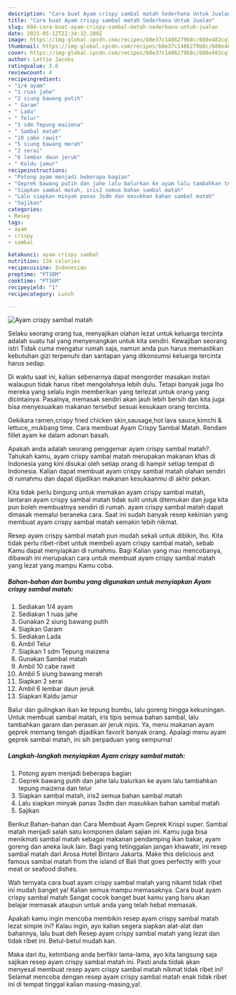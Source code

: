 ```yaml
---
description: "Cara buat Ayam crispy sambal matah Sederhana Untuk Jualan"
title: "Cara buat Ayam crispy sambal matah Sederhana Untuk Jualan"
slug: 684-cara-buat-ayam-crispy-sambal-matah-sederhana-untuk-jualan
date: 2021-05-12T22:34:32.109Z
image: https://img-global.cpcdn.com/recipes/b8e37c1486279b8c/680x482cq70/ayam-crispy-sambal-matah-foto-resep-utama.jpg
thumbnail: https://img-global.cpcdn.com/recipes/b8e37c1486279b8c/680x482cq70/ayam-crispy-sambal-matah-foto-resep-utama.jpg
cover: https://img-global.cpcdn.com/recipes/b8e37c1486279b8c/680x482cq70/ayam-crispy-sambal-matah-foto-resep-utama.jpg
author: Lettie Jacobs
ratingvalue: 3.6
reviewcount: 4
recipeingredient:
- "1/4 ayam"
- "1 ruas jahe"
- "2 siung bawang putih"
- " Garam"
- " Lada"
- " Telur"
- "1 sdm Tepung maizena"
- " Sambal matah"
- "10 cabe rawit"
- "5 siung bawang merah"
- "2 serai"
- "6 lembar daun jeruk"
- " Kaldu jamur"
recipeinstructions:
- "Potong ayam menjadi beberapa bagian"
- "Geprek bawang putih dan jahe lalu balurkan ke ayam lalu tambahkan tepung maizena dan telur"
- "Siapkan sambal matah, iris2 semua bahan sambal matah"
- "Lalu siapkan minyak panas 3sdm dan masukkan bahan sambal matah"
- "Sajikan"
categories:
- Resep
tags:
- ayam
- crispy
- sambal

katakunci: ayam crispy sambal 
nutrition: 134 calories
recipecuisine: Indonesian
preptime: "PT38M"
cooktime: "PT36M"
recipeyield: "1"
recipecategory: Lunch

---
```



![Ayam crispy sambal matah](https://img-global.cpcdn.com/recipes/b8e37c1486279b8c/680x482cq70/ayam-crispy-sambal-matah-foto-resep-utama.jpg)

Selaku seorang orang tua, menyajikan olahan lezat untuk keluarga tercinta adalah suatu hal yang menyenangkan untuk kita sendiri. Kewajiban seorang istri Tidak cuma mengatur rumah saja, namun anda pun harus memastikan kebutuhan gizi terpenuhi dan santapan yang dikonsumsi keluarga tercinta harus sedap.

Di waktu  saat ini, kalian sebenarnya dapat mengorder masakan instan walaupun tidak harus ribet mengolahnya lebih dulu. Tetapi banyak juga lho mereka yang selalu ingin memberikan yang terlezat untuk orang yang dicintainya. Pasalnya, memasak sendiri akan jauh lebih bersih dan kita juga bisa menyesuaikan makanan tersebut sesuai kesukaan orang tercinta. 

Gekikara ramen,crispy fried chicken skin,sausage,hot lava sauce,kimchi &amp; lettuce,,mukbang time. Cara membuat Ayam Crispy Sambal Matah. Rendam fillet ayam ke dalam adonan basah.

Apakah anda adalah seorang penggemar ayam crispy sambal matah?. Tahukah kamu, ayam crispy sambal matah merupakan makanan khas di Indonesia yang kini disukai oleh setiap orang di hampir setiap tempat di Indonesia. Kalian dapat membuat ayam crispy sambal matah olahan sendiri di rumahmu dan dapat dijadikan makanan kesukaanmu di akhir pekan.

Kita tidak perlu bingung untuk memakan ayam crispy sambal matah, lantaran ayam crispy sambal matah tidak sulit untuk ditemukan dan juga kita pun boleh membuatnya sendiri di rumah. ayam crispy sambal matah dapat dimasak memalui beraneka cara. Saat ini sudah banyak resep kekinian yang membuat ayam crispy sambal matah semakin lebih nikmat.

Resep ayam crispy sambal matah pun mudah sekali untuk dibikin, lho. Kita tidak perlu ribet-ribet untuk membeli ayam crispy sambal matah, sebab Kamu dapat menyiapkan di rumahmu. Bagi Kalian yang mau mencobanya, dibawah ini merupakan cara untuk membuat ayam crispy sambal matah yang lezat yang mampu Kamu coba.

<!--inarticleads1-->

##### Bahan-bahan dan bumbu yang digunakan untuk menyiapkan Ayam crispy sambal matah:

1. Sediakan 1/4 ayam
1. Sediakan 1 ruas jahe
1. Gunakan 2 siung bawang putih
1. Siapkan  Garam
1. Sediakan  Lada
1. Ambil  Telur
1. Siapkan 1 sdm Tepung maizena
1. Gunakan  Sambal matah
1. Ambil 10 cabe rawit
1. Ambil 5 siung bawang merah
1. Siapkan 2 serai
1. Ambil 6 lembar daun jeruk
1. Siapkan  Kaldu jamur


Balur dan gulingkan ikan ke tepung bumbu, lalu goreng hingga kekuningan. Untuk membuat sambal matah, iris tipis semua bahan sambal, lalu tambahkan garam dan perasan air jeruk nipis. Ya, menu makanan ayam geprek memang tengah dijadikan favorit banyak orang. Apalagi menu ayam geprek sambal matah, ini sih perpaduan yang sempurna! 

<!--inarticleads2-->

##### Langkah-langkah menyiapkan Ayam crispy sambal matah:

1. Potong ayam menjadi beberapa bagian
1. Geprek bawang putih dan jahe lalu balurkan ke ayam lalu tambahkan tepung maizena dan telur
1. Siapkan sambal matah, iris2 semua bahan sambal matah
1. Lalu siapkan minyak panas 3sdm dan masukkan bahan sambal matah
1. Sajikan


Berikut Bahan-bahan dan Cara Membuat Ayam Geprek Krispi super. Sambal matah menjadi salah satu komponen dalam sajian ini. Kamu juga bisa menikmati sambal matah sebagai makanan pendamping ikan bakar, ayam goreng dan aneka lauk lain. Bagi yang tetinggalan jangan khawatir, ini resep sambal matah dari Arosa Hotel Bintaro Jakarta. Make this delicious and famous sambal matah from the island of Bali that goes perfectly with your meat or seafood dishes. 

Wah ternyata cara buat ayam crispy sambal matah yang nikamt tidak ribet ini mudah banget ya! Kalian semua mampu memasaknya. Cara buat ayam crispy sambal matah Sangat cocok banget buat kamu yang baru akan belajar memasak ataupun untuk anda yang telah hebat memasak.

Apakah kamu ingin mencoba membikin resep ayam crispy sambal matah lezat simple ini? Kalau ingin, ayo kalian segera siapkan alat-alat dan bahannya, lalu buat deh Resep ayam crispy sambal matah yang lezat dan tidak ribet ini. Betul-betul mudah kan. 

Maka dari itu, ketimbang anda berfikir lama-lama, ayo kita langsung saja sajikan resep ayam crispy sambal matah ini. Pasti anda tiidak akan menyesal membuat resep ayam crispy sambal matah nikmat tidak ribet ini! Selamat mencoba dengan resep ayam crispy sambal matah enak tidak ribet ini di tempat tinggal kalian masing-masing,ya!.

